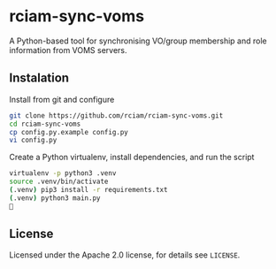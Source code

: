 # rciam-sync-voms

A Python-based tool for synchronising VO/group membership and role information from VOMS servers.

## Instalation

Install from git and configure

```bash
git clone https://github.com/rciam/rciam-sync-voms.git
cd rciam-sync-voms
cp config.py.example config.py
vi config.py
```

Create a Python virtualenv, install dependencies, and run the script

```bash
virtualenv -p python3 .venv
source .venv/bin/activate
(.venv) pip3 install -r requirements.txt
(.venv) python3 main.py
🍺
```

## License

Licensed under the Apache 2.0 license, for details see `LICENSE`.

